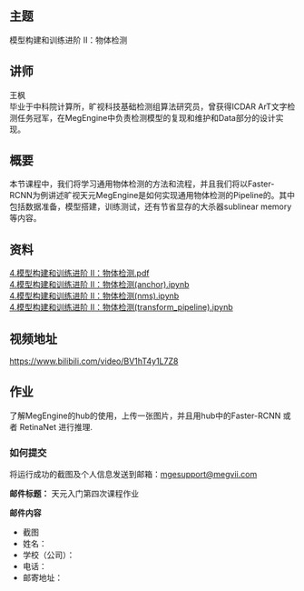 ## 主题
模型构建和训练进阶 II：物体检测
## 讲师
王枫<br/>
毕业于中科院计算所，旷视科技基础检测组算法研究员，曾获得ICDAR ArT文字检测任务冠军，在MegEngine中负责检测模型的复现和维护和Data部分的设计实现。
## 概要
本节课程中，我们将学习通用物体检测的方法和流程，并且我们将以Faster-RCNN为例讲述旷视天元MegEngine是如何实现通用物体检测的Pipeline的。其中包括数据准备，模型搭建，训练测试，还有节省显存的大杀器sublinear memory等内容。

## 资料
[4.模型构建和训练进阶 II：物体检测.pdf](./slides/4.模型构建和训练进阶%20II：物体检测.pdf)<br/>
[4.模型构建和训练进阶 II：物体检测(anchor).ipynb](./notebooks/4.模型构建和训练进阶%20II：物体检测(anchor).ipynb)<br/>
[4.模型构建和训练进阶 II：物体检测(nms).ipynb](./notebooks/4.模型构建和训练进阶%20II：物体检测(nms).ipynb)<br/>
[4.模型构建和训练进阶 II：物体检测(transform_pipeline).ipynb](./notebooks/4.模型构建和训练进阶%20II：物体检测(transform_pipeline).ipynb)<br/>

## 视频地址

https://www.bilibili.com/video/BV1hT4y1L7Z8

## 作业

了解MegEngine的hub的使用，上传一张图片，并且用hub中的Faster-RCNN 或者 RetinaNet 进行推理.

### 如何提交

将运行成功的截图及个人信息发送到邮箱：mgesupport@megvii.com

**邮件标题：** 天元入门第四次课程作业

**邮件内容**

* 截图
* 姓名：
* 学校（公司）：
* 电话：
* 邮寄地址：

